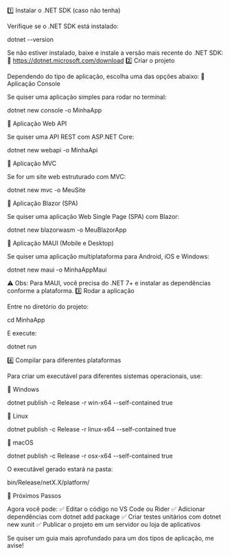 1️⃣ Instalar o .NET SDK (caso não tenha)

Verifique se o .NET SDK está instalado:

dotnet --version

Se não estiver instalado, baixe e instale a versão mais recente do .NET SDK:
🔗 https://dotnet.microsoft.com/download
2️⃣ Criar o projeto

Dependendo do tipo de aplicação, escolha uma das opções abaixo:
🔹 Aplicação Console

Se quiser uma aplicação simples para rodar no terminal:

dotnet new console -o MinhaApp

🔹 Aplicação Web API

Se quiser uma API REST com ASP.NET Core:

dotnet new webapi -o MinhaApi

🔹 Aplicação MVC

Se for um site web estruturado com MVC:

dotnet new mvc -o MeuSite

🔹 Aplicação Blazor (SPA)

Se quiser uma aplicação Web Single Page (SPA) com Blazor:

dotnet new blazorwasm -o MeuBlazorApp

🔹 Aplicação MAUI (Mobile e Desktop)

Se quiser uma aplicação multiplataforma para Android, iOS e Windows:

dotnet new maui -o MinhaAppMaui

⚠️ Obs: Para MAUI, você precisa do .NET 7+ e instalar as dependências conforme a plataforma.
3️⃣ Rodar a aplicação

Entre no diretório do projeto:

cd MinhaApp

E execute:

dotnet run

4️⃣ Compilar para diferentes plataformas

Para criar um executável para diferentes sistemas operacionais, use:

🔹 Windows

dotnet publish -c Release -r win-x64 --self-contained true

🔹 Linux

dotnet publish -c Release -r linux-x64 --self-contained true

🔹 macOS

dotnet publish -c Release -r osx-x64 --self-contained true

O executável gerado estará na pasta:

bin/Release/netX.X/platform/

🎯 Próximos Passos

Agora você pode: ✅ Editar o código no VS Code ou Rider
✅ Adicionar dependências com dotnet add package
✅ Criar testes unitários com dotnet new xunit
✅ Publicar o projeto em um servidor ou loja de aplicativos

Se quiser um guia mais aprofundado para um dos tipos de aplicação, me avise!
